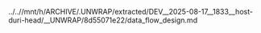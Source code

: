 ../..//mnt/h/ARCHIVE/.UNWRAP/extracted/DEV__2025-08-17__1833__host-duri-head/__UNWRAP/8d55071e22/data_flow_design.md